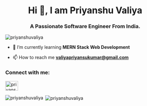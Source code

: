 <h1 align="center">Hi 👋, I am Priyanshu Valiya</h1>
<h3 align="center">A Passionate Software Engineer From India.</h3>

<p align="left"> <img src="https://komarev.com/ghpvc/?username=priyanshuvaliya&label=Profile%20views&color=0e75b6&style=flat" alt="priyanshuvaliya" /> </p>

- 🌱 I’m currently learning **MERN Stack Web Development**

- 📫 How to reach me **valiyapriyansukumar@gmail.com**

<h3 align="left">Connect with me:</h3>
<p align="left">

<a href="https://linkedin.com/in/priyanshuvaliya" target="blank"><img align="center" src="https://raw.githubusercontent.com/rahuldkjain/github-profile-readme-generator/master/src/images/icons/Social/linked-in-alt.svg" alt="priyanshuvaliya" height="30" width="40" /></a>
</p>


<p><img align="left" src="https://github-readme-stats.vercel.app/api/top-langs?username=priyanshuvaliya&show_icons=true&locale=en&layout=compact" alt="priyanshuvaliya" /></p>

<p>&nbsp;<img align="center" src="https://github-readme-stats.vercel.app/api?username=priyanshuvaliya&show_icons=true&locale=en" alt="priyanshuvaliya" /></p>

